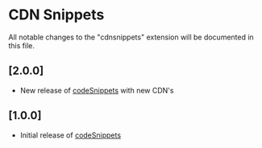 # CDN Snippets
All notable changes to the "cdnsnippets" extension will be documented in this file.

## [2.0.0]
- New release of [codeSnippets](https://github.com/rushikeshmore) with new CDN's

## [1.0.0]
- Initial release of [codeSnippets](https://github.com/rushikeshmore)